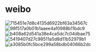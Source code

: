 # weibo
![715451e7d8c4135d6922bf63a34567c](https://user-images.githubusercontent.com/32747436/127439745-26d5a167-e249-496a-8160-1133f877ceac.jpg)![98f517a0b01b1aaee4a10988b11bdc9](https://user-images.githubusercontent.com/32747436/127439793-8d2f8bd5-6192-4a9b-afee-ad8320833e86.jpg)
![b408a62d541a38e4ca5dc7c04dbae75](https://user-images.githubusercontent.com/32747436/127439799-72f6d340-6e0f-4295-9dab-b4c19d9bd5e5.jpg)
![5419407d27c98511a5d8d11b52979b1](https://user-images.githubusercontent.com/32747436/127439804-50b185e3-d1ee-4c45-a617-90d2b81e8d67.jpg)
![a3085b0fc5bce299a58bdb04066b2dc](https://user-images.githubusercontent.com/32747436/127439818-980e7f6c-244d-40d3-8b02-70da05bb043a.jpg)

